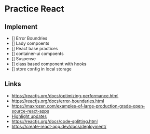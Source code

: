 # Practice React

## Implement

- [] Error Boundries
- [] Lady compoents
- [] React base practices
- [] container-ui compoents
- [] Suspense
- [] class based component with hooks
- [] store config in local storage

## Links
- https://reactjs.org/docs/optimizing-performance.html
- https://reactjs.org/docs/error-boundaries.html
- https://maxrozen.com/examples-of-large-production-grade-open-source-react-apps
- [Highlight updates](https://blog.logrocket.com/death-by-a-thousand-cuts-a-checklist-for-eliminating-common-react-performance-issues/)
- https://reactjs.org/docs/code-splitting.html
- https://create-react-app.dev/docs/deployment/